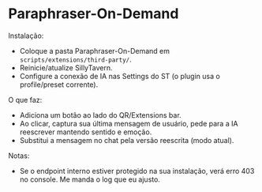 Paraphraser-On-Demand
=====================

Instalação:
- Coloque a pasta Paraphraser-On-Demand em `scripts/extensions/third-party/`.
- Reinicie/atualize SillyTavern.
- Configure a conexão de IA nas Settings do ST (o plugin usa o profile/preset corrente).

O que faz:
- Adiciona um botão ao lado do QR/Extensions bar.
- Ao clicar, captura sua última mensagem de usuário, pede para a IA reescrever mantendo sentido e emoção.
- Substitui a mensagem no chat pela versão reescrita (modo atual). 

Notas:
- Se o endpoint interno estiver protegido na sua instalação, verá erro 403 no console. Me manda o log que eu ajusto.